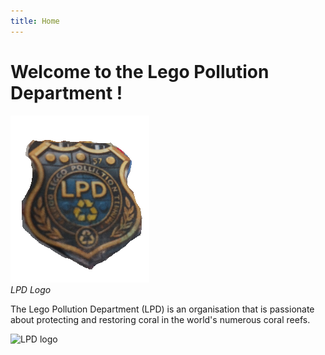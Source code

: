 ```yaml
---
title: Home
---
```


# Welcome to the Lego Pollution Department !

![LPD Logo](badge.png) \
*LPD Logo*


The Lego Pollution Department (LPD) is an organisation that is passionate about protecting and restoring coral in the world's numerous coral reefs.   

![LPD logo](https://th.bing.com/th/id/OIP.Lo_yo3w0xTm-atwZZI1FXwHaFj?rs=1&pid=ImgDetMain)
